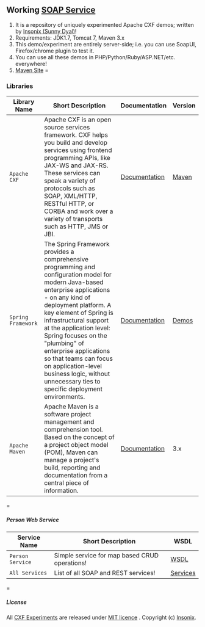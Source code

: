 ## Working [SOAP Service](http://insonix-cxf.sunnydyal.cloudbees.net/services)

1. It is a repository of uniquely experimented Apache CXF demos; written by <a href="http://www.insonix.com">Insonix (Sunny Dyal)</a>!
2. Requirements: JDK1.7, Tomcat 7, Maven 3.x
3. This demo/experiment are entirely server-side; i.e. you can use SoapUI, Firefox/chrome plugin to test it.
4. You can use all these demos in PHP/Python/Ruby/ASP.NET/etc. everywhere!
5. <a href="http://insonix-cxf.sunnydyal.cloudbees.net/site/index.html">Maven Site</a>
=

### Libraries

| Library Name        | Short Description           | Documentation | Version |
| ------------- |-------------|-------------|-------------|
| `Apache CXF` | Apache CXF is an open source services framework. CXF helps you build and develop services using frontend programming APIs, like JAX-WS and JAX-RS. These services can speak a variety of protocols such as SOAP, XML/HTTP, RESTful HTTP, or CORBA and work over a variety of transports such as HTTP, JMS or JBI. | [Documentation](http://cxf.apache.org/docs/index.html) | [Maven](http://cxf.apache.org/docs/using-cxf-with-maven.html) |
| `Spring Framework` | The Spring Framework provides a comprehensive programming and configuration model for modern Java-based enterprise applications - on any kind of deployment platform. A key element of Spring is infrastructural support at the application level: Spring focuses on the "plumbing" of enterprise applications so that teams can focus on application-level business logic, without unnecessary ties to specific deployment environments. | [Documentation](http://docs.spring.io/spring/docs/4.1.0.BUILD-SNAPSHOT/spring-framework-reference/htmlsingle/) | [Demos](http://projects.spring.io/spring-framework/) |
| `Apache Maven` | Apache Maven is a software project management and comprehension tool. Based on the concept of a project object model (POM), Maven can manage a project's build, reporting and documentation from a central piece of information. | [Documentation](http://maven.apache.org/guides/index.html) | 3.x |

=

##### Person Web Service

| Service Name     | Short Description           | WSDL |
| ------------- |-------------|-------------|
| `Person Service` | Simple service for map based CRUD operations! | [WSDL](http://insonix-cxf.sunnydyal.cloudbees.net/services/person?wsdl=PersonService.wsdl)|
| `All Services` | List of all SOAP and REST services! | [Services](http://insonix-cxf.sunnydyal.cloudbees.net/services)

=

##### License

All [CXF Experiments](https://www.insonix.com/) are released under [MIT licence](http://insonix-cxf.sunnydyal.cloudbees.net/licence.html) . Copyright (c) [Insonix](https://www.facebook.com/insonix).